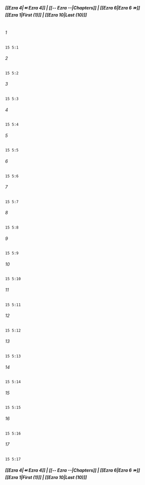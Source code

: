 
##### **[[Ezra 4|⏪ Ezra 4]] | [[-- Ezra --|Chapters]] | [[Ezra 6|Ezra 6 ⏩]]**<br>**[[Ezra 1|First (1)]] | [[Ezra 10|Last (10)]]**<br><br>

###### 1
``` verse
15 5:1
```
###### 2
``` verse
15 5:2
```
###### 3
``` verse
15 5:3
```
###### 4
``` verse
15 5:4
```
###### 5
``` verse
15 5:5
```
###### 6
``` verse
15 5:6
```
###### 7
``` verse
15 5:7
```
###### 8
``` verse
15 5:8
```
###### 9
``` verse
15 5:9
```
###### 10
``` verse
15 5:10
```
###### 11
``` verse
15 5:11
```
###### 12
``` verse
15 5:12
```
###### 13
``` verse
15 5:13
```
###### 14
``` verse
15 5:14
```
###### 15
``` verse
15 5:15
```
###### 16
``` verse
15 5:16
```
###### 17
``` verse
15 5:17
```

##### **[[Ezra 4|⏪ Ezra 4]] | [[-- Ezra --|Chapters]] | [[Ezra 6|Ezra 6 ⏩]]**<br>**[[Ezra 1|First (1)]] | [[Ezra 10|Last (10)]]**
